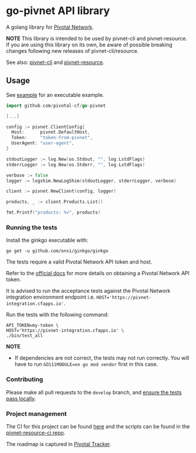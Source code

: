 # go-pivnet API library

A golang library for [Pivotal Network](https://network.pivotal.io).

**NOTE**
This library is intended to be used by pivnet-cli and pivnet-resource. If you are using this library on its own, be aware of possible breaking changes following new releases of pivnet-cli/resource.

See also: [pivnet-cli](https://github.com/pivotal-cf/pivnet-cli)
and [pivnet-resource](https://github.com/pivotal-cf/pivnet-resource).

## Usage

See [example](https://github.com/pivotal-cf/go-pivnet/blob/master/example/main.go)
for an executable example.

```go
import github.com/pivotal-cf/go-pivnet

[...]

config := pivnet.ClientConfig{
  Host:      pivnet.DefaultHost,
  Token:     "token-from-pivnet",
  UserAgent: "user-agent",
}

stdoutLogger := log.New(os.Stdout, "", log.LstdFlags)
stderrLogger := log.New(os.Stderr, "", log.LstdFlags)

verbose := false
logger := logshim.NewLogShim(stdoutLogger, stderrLogger, verbose)

client := pivnet.NewClient(config, logger)

products, _ := client.Products.List()

fmt.Printf("products: %v", products)
```

### Running the tests

Install the ginkgo executable with:

```
go get -u github.com/onsi/ginkgo/ginkgo
```

The tests require a valid Pivotal Network API token and host.

Refer to the
[official docs](https://network.pivotal.io/docs/api#how-to-authenticate)
for more details on obtaining a Pivotal Network API token.

It is advised to run the acceptance tests against the Pivotal Network integration
environment endpoint i.e. `HOST='https://pivnet-integration.cfapps.io'`.

Run the tests with the following command:

```
API_TOKEN=my-token \
HOST='https://pivnet-integration.cfapps.io' \
./bin/test_all
```

**NOTE**
 - If dependencies are not correct, the tests may not run correctly. You will have to run `GO111MODULE=on go mod vendor` first in this case.

### Contributing

Please make all pull requests to the `develop` branch, and
[ensure the tests pass locally](https://github.com/pivotal-cf/go-pivnet#running-the-tests).

### Project management

The CI for this project can be found
[here](https://p-concourse.wings.cf-app.com/teams/system-team-pivnet-resource-pivnet-resource-657d)
and the scripts can be found in the
[pivnet-resource-ci repo](https://github.com/pivotal-cf/pivnet-resource-ci).

The roadmap is captured in [Pivotal Tracker](https://www.pivotaltracker.com/projects/1474244).
